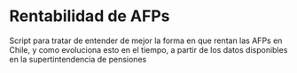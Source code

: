 # Rentabilidad de AFPs

Script para tratar de entender de mejor la forma en que rentan las AFPs en Chile, y como evoluciona esto en el tiempo, a partir de los datos disponibles en la supertintendencia de pensiones
